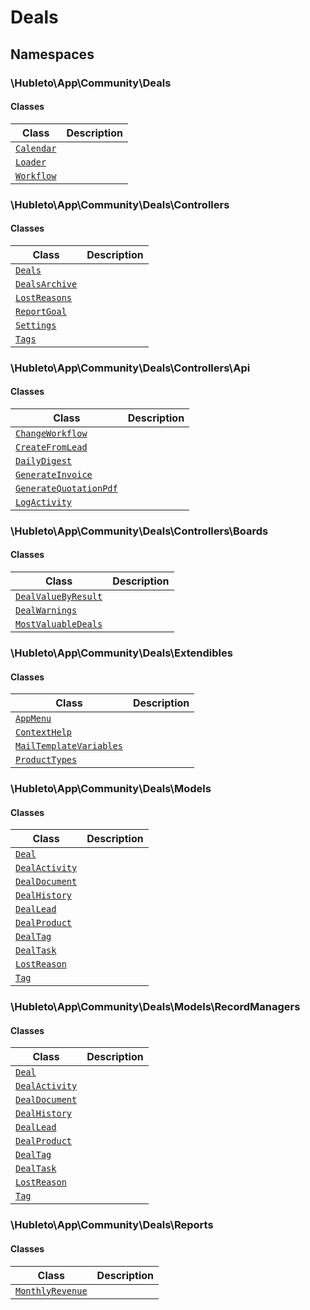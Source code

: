 
# 
# Deals

## Namespaces

### \Hubleto\App\Community\Deals

#### Classes

| Class                                                        | Description |
|--------------------------------------------------------------|-------------|
| [`Calendar`](./classes/Hubleto/App/Community/Deals/Calendar) |             |
| [`Loader`](./classes/Hubleto/App/Community/Deals/Loader)     |             |
| [`Workflow`](./classes/Hubleto/App/Community/Deals/Workflow) |             |

### \Hubleto\App\Community\Deals\Controllers

#### Classes

| Class                                                                            | Description |
|----------------------------------------------------------------------------------|-------------|
| [`Deals`](./classes/Hubleto/App/Community/Deals/Controllers/Deals)               |             |
| [`DealsArchive`](./classes/Hubleto/App/Community/Deals/Controllers/DealsArchive) |             |
| [`LostReasons`](./classes/Hubleto/App/Community/Deals/Controllers/LostReasons)   |             |
| [`ReportGoal`](./classes/Hubleto/App/Community/Deals/Controllers/ReportGoal)     |             |
| [`Settings`](./classes/Hubleto/App/Community/Deals/Controllers/Settings)         |             |
| [`Tags`](./classes/Hubleto/App/Community/Deals/Controllers/Tags)                 |             |

### \Hubleto\App\Community\Deals\Controllers\Api

#### Classes

| Class                                                                                                | Description |
|------------------------------------------------------------------------------------------------------|-------------|
| [`ChangeWorkflow`](./classes/Hubleto/App/Community/Deals/Controllers/Api/ChangeWorkflow)             |             |
| [`CreateFromLead`](./classes/Hubleto/App/Community/Deals/Controllers/Api/CreateFromLead)             |             |
| [`DailyDigest`](./classes/Hubleto/App/Community/Deals/Controllers/Api/DailyDigest)                   |             |
| [`GenerateInvoice`](./classes/Hubleto/App/Community/Deals/Controllers/Api/GenerateInvoice)           |             |
| [`GenerateQuotationPdf`](./classes/Hubleto/App/Community/Deals/Controllers/Api/GenerateQuotationPdf) |             |
| [`LogActivity`](./classes/Hubleto/App/Community/Deals/Controllers/Api/LogActivity)                   |             |

### \Hubleto\App\Community\Deals\Controllers\Boards

#### Classes

| Class                                                                                             | Description |
|---------------------------------------------------------------------------------------------------|-------------|
| [`DealValueByResult`](./classes/Hubleto/App/Community/Deals/Controllers/Boards/DealValueByResult) |             |
| [`DealWarnings`](./classes/Hubleto/App/Community/Deals/Controllers/Boards/DealWarnings)           |             |
| [`MostValuableDeals`](./classes/Hubleto/App/Community/Deals/Controllers/Boards/MostValuableDeals) |             |

### \Hubleto\App\Community\Deals\Extendibles

#### Classes

| Class                                                                                              | Description |
|----------------------------------------------------------------------------------------------------|-------------|
| [`AppMenu`](./classes/Hubleto/App/Community/Deals/Extendibles/AppMenu)                             |             |
| [`ContextHelp`](./classes/Hubleto/App/Community/Deals/Extendibles/ContextHelp)                     |             |
| [`MailTemplateVariables`](./classes/Hubleto/App/Community/Deals/Extendibles/MailTemplateVariables) |             |
| [`ProductTypes`](./classes/Hubleto/App/Community/Deals/Extendibles/ProductTypes)                   |             |

### \Hubleto\App\Community\Deals\Models

#### Classes

| Class                                                                       | Description |
|-----------------------------------------------------------------------------|-------------|
| [`Deal`](./classes/Hubleto/App/Community/Deals/Models/Deal)                 |             |
| [`DealActivity`](./classes/Hubleto/App/Community/Deals/Models/DealActivity) |             |
| [`DealDocument`](./classes/Hubleto/App/Community/Deals/Models/DealDocument) |             |
| [`DealHistory`](./classes/Hubleto/App/Community/Deals/Models/DealHistory)   |             |
| [`DealLead`](./classes/Hubleto/App/Community/Deals/Models/DealLead)         |             |
| [`DealProduct`](./classes/Hubleto/App/Community/Deals/Models/DealProduct)   |             |
| [`DealTag`](./classes/Hubleto/App/Community/Deals/Models/DealTag)           |             |
| [`DealTask`](./classes/Hubleto/App/Community/Deals/Models/DealTask)         |             |
| [`LostReason`](./classes/Hubleto/App/Community/Deals/Models/LostReason)     |             |
| [`Tag`](./classes/Hubleto/App/Community/Deals/Models/Tag)                   |             |

### \Hubleto\App\Community\Deals\Models\RecordManagers

#### Classes

| Class                                                                                      | Description |
|--------------------------------------------------------------------------------------------|-------------|
| [`Deal`](./classes/Hubleto/App/Community/Deals/Models/RecordManagers/Deal)                 |             |
| [`DealActivity`](./classes/Hubleto/App/Community/Deals/Models/RecordManagers/DealActivity) |             |
| [`DealDocument`](./classes/Hubleto/App/Community/Deals/Models/RecordManagers/DealDocument) |             |
| [`DealHistory`](./classes/Hubleto/App/Community/Deals/Models/RecordManagers/DealHistory)   |             |
| [`DealLead`](./classes/Hubleto/App/Community/Deals/Models/RecordManagers/DealLead)         |             |
| [`DealProduct`](./classes/Hubleto/App/Community/Deals/Models/RecordManagers/DealProduct)   |             |
| [`DealTag`](./classes/Hubleto/App/Community/Deals/Models/RecordManagers/DealTag)           |             |
| [`DealTask`](./classes/Hubleto/App/Community/Deals/Models/RecordManagers/DealTask)         |             |
| [`LostReason`](./classes/Hubleto/App/Community/Deals/Models/RecordManagers/LostReason)     |             |
| [`Tag`](./classes/Hubleto/App/Community/Deals/Models/RecordManagers/Tag)                   |             |

### \Hubleto\App\Community\Deals\Reports

#### Classes

| Class                                                                            | Description |
|----------------------------------------------------------------------------------|-------------|
| [`MonthlyRevenue`](./classes/Hubleto/App/Community/Deals/Reports/MonthlyRevenue) |             |
